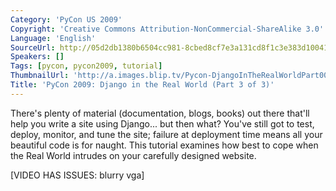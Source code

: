```yaml
---
Category: 'PyCon US 2009'
Copyright: 'Creative Commons Attribution-NonCommercial-ShareAlike 3.0'
Language: 'English'
SourceUrl: http://05d2db1380b6504cc981-8cbed8cf7e3a131cd8f1c3e383d10041.r93.cf2.rackcdn.com/pycon-us-2009/138_pycon-2009-django-in-the-real-world-part-3-of-3.mp4
Speakers: []
Tags: [pycon, pycon2009, tutorial]
ThumbnailUrl: 'http://a.images.blip.tv/Pycon-DjangoInTheRealWorldPart003327-984.jpg'
Title: 'PyCon 2009: Django in the Real World (Part 3 of 3)'
---
```

There's plenty of material (documentation, blogs, books) out there that'll
help you write a site using Django... but then what? You've still got to test,
deploy, monitor, and tune the site; failure at deployment time means all your
beautiful code is for naught. This tutorial examines how best to cope when the
Real World intrudes on your carefully designed website.

  
[VIDEO HAS ISSUES: blurry vga]
